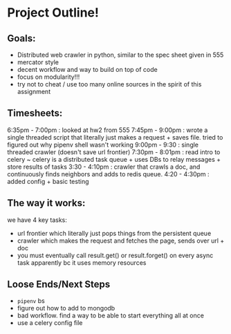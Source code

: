 # Project Outline!


## Goals:
- Distributed web crawler in python, similar to the spec sheet given in 555
- mercator style 
- decent workflow and way to build on top of code
- focus on modularity!!!
- try not to cheat / use too many online sources in the spirit of this assignment


## Timesheets:
6:35pm - 7:00pm : looked at hw2 from 555
7:45pm - 9:00pm : wrote a single threaded script that literally just makes a request + saves file. tried to figured out why pipenv shell wasn't working
9:00pm - 9:30 : single threaded crawler (doesn't save url frontier)
7:30pm - 8:01pm : read intro to celery ~ celery is a distributed task queue + uses DBs to relay messages + store results of tasks
3:30 - 4:10pm : crawler that crawls a doc, and continuously finds neighbors and adds to redis queue.
4:20 - 4:30pm : added config + basic testing

## The way it works:
we have 4 key tasks:
- url frontier which literally just pops things from the persistent queue
- crawler which makes the request and fetches the page, sends over url + doc
- you must eventually call result.get() or result.forget() on every async task apparently 
bc it uses memory resources

## Loose Ends/Next Steps
- `pipenv` bs
- figure out how to add to mongodb
- bad workflow. find a way to be able to start everything all at once
- use a celery config file